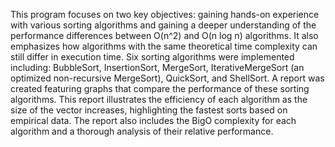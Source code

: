 This program focuses on two key objectives: gaining hands-on experience with various sorting algorithms and gaining a deeper understanding of the performance differences between O(n^2) and O(n log n) algorithms. It also emphasizes how algorithms with the same theoretical time complexity can still differ in execution time. Six sorting algorithms were implemented including: BubbleSort, InsertionSort, MergeSort, IterativeMergeSort (an optimized non-recursive MergeSort), QuickSort, and ShellSort. A report was created featuring graphs that compare the performance of these sorting algorithms. This report illustrates the efficiency of each algorithm as the size of the vector increases, highlighting the fastest sorts based on empirical data. The report also includes the BigO complexity for each algorithm and a thorough analysis of their relative performance.
